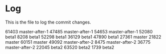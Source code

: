 # Log

This is the file to log the commit changes.

61403 master-after-1
47485 master-after-1
54653 master-after-1
52080 beta1
8208 beta1
52298 beta1
36129 beta1
47890 beta1
27361 master
21822 master
60151 master
49092 master-after-2
8475 master-after-2
36775 master-after-2
22045 beta2
63520 beta2
1739 beta2
